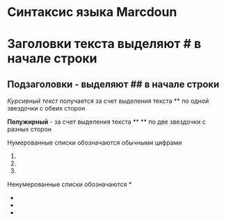 # Синтаксис языка Marcdoun
# Заголовки текста выделяют # в начале строки

## Подзаголовки - выделяют ## в начале строки 

*Курсивный текст* получается за счет выделения текста ** по одной звездочки с обеих сторон

**Полужирный** - за счет выделения текста ** ** по две звездочки с разных сторон

Нумерованные списки обозначаются обычными цифрами

1.
2.
3.

Ненумерованные списки обозначаются *

* 

*

*




